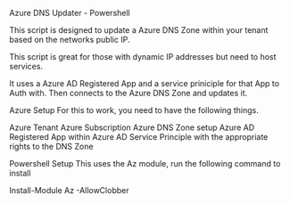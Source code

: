 Azure DNS Updater - Powershell

This script is designed to update a Azure DNS Zone within your tenant based on the networks public IP. 

This script is great for those with dynamic IP addresses but need to host services. 

It uses a Azure AD Registered App and a service priniciple for that App to Auth with. Then connects to the Azure DNS Zone and updates it. 

Azure Setup
For this to work, you need to have the following things.

Azure Tenant
Azure Subscription
Azure DNS Zone setup
Azure AD
Registered App within Azure AD
Service Principle with the appropriate rights to the DNS Zone

Powershell Setup
This uses the Az module, run the following command to install

Install-Module Az -AllowClobber
